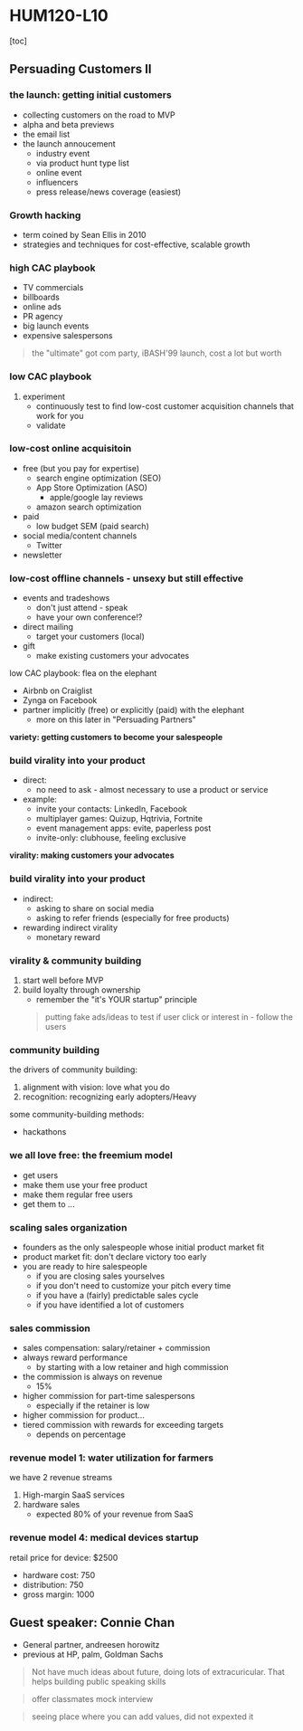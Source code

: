 # HUM120-L10

[toc]

## Persuading Customers II

### the launch: getting initial customers
- collecting customers on the road to MVP
- alpha and beta previews
- the email list
- the launch annoucement
    - industry event
    - via product hunt type list
    - online event
    - influencers
    - press release/news coverage (easiest)

### Growth hacking
- term coined by Sean Ellis in 2010
- strategies and techniques for cost-effective, scalable growth

### high CAC playbook
- TV commercials
- billboards
- online ads
- PR agency
- big launch events
- expensive salespersons
> the "ultimate" got com party, iBASH'99 launch, cost a lot but worth

### low CAC playbook
1. experiment
    - continuously test to find low-cost customer acquisition channels that work for you
    - validate

### low-cost online acquisitoin
- free (but you pay for expertise)
    - search engine optimization (SEO)
    - App Store Optimization (ASO)
        - apple/google lay reviews 
    - amazon search optimization
- paid
    - low budget SEM (paid search)
- social media/content channels
    - Twitter
- newsletter

### low-cost offline channels - unsexy but still effective
- events and tradeshows
    - don't just attend - speak
    - have your own conference!?
- direct mailing
    - target your customers (local)
- gift
    - make existing customers your advocates

low CAC playbook: flea on the elephant
- Airbnb on Craiglist
- Zynga on Facebook
- partner implicitly (free) or explicitly (paid) with the elephant
    - more on this later in "Persuading Partners"

**variety: getting customers to become your salespeople**

### build virality into your product
- direct:
    - no need to ask - almost necessary to use a product or service
- example:
    - invite your contacts: LinkedIn, Facebook
    - multiplayer games: Quizup, Hqtrivia, Fortnite
    - event management apps: evite, paperless post
    - invite-only: clubhouse, feeling exclusive 

**virality: making customers your advocates**

### build virality into your product
- indirect:
    - asking to share on social media
  - asking to refer friends (especially for free products)
- rewarding indirect virality
    - monetary reward

### virality & community building
1. start well before MVP
2. build loyalty through ownership
    - remember the "it's YOUR startup" principle
    > putting fake ads/ideas to test if user click or interest in - follow the users

### community building
the drivers of community building:
1. alignment with vision: love what you do
2. recognition: recognizing early adopters/Heavy

some community-building methods:
- hackathons

### we all love free: the freemium model
- get users
- make them use your free product
- make them regular free users
- get them to ...

### scaling sales organization
- founders as the only salespeople whose initial product market fit
- product market fit: don't declare victory too early
- you are ready to hire salespeople
    - if you are closing sales yourselves
    - if you don't need to customize your pitch every time
    - if you have a (fairly) predictable sales cycle
    - if you have identified a lot of customers

### sales commission
- sales compensation: salary/retainer + commission
- always reward performance
    - by starting with a low retainer and high commission
- the commission is always on revenue
    - 15%
- higher commission for part-time salespersons
    - especially if the retainer is low
- higher commission for product...
- tiered commission with rewards for exceeding targets
    - depends on percentage

### revenue model 1: water utilization for farmers
we have 2 revenue streams
1. High-margin SaaS services
2. hardware sales
    - expected 80% of your revenue from SaaS

### revenue model 4: medical devices startup
retail price for device: $2500
- hardware cost: 750
- distribution: 750
- gross margin: 1000

## Guest speaker: Connie Chan
- General partner, andreesen horowitz
- previous at HP, palm, Goldman Sachs

> Not have much ideas about future, doing lots of extracuricular. That  helps building public speaking skills

> offer classmates mock interview

> seeing place where you can add values, did not expexted it

